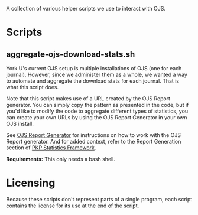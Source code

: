 A collection of various helper scripts we use to interact with OJS.

# Scripts

## aggregate-ojs-download-stats.sh

York U's current OJS setup is multiple installations of OJS (one for each journal). However, since we administer them as a whole, we wanted a way to automate and aggregate the download stats for each journal. That is what this script does.

Note that this script makes use of a URL created by the OJS Report generator. You can simply copy the pattern as presented in the code, but if you'd like to modify the code to aggregate different types of statistics, you can create your own URLs by using the OJS Report Generator in your own OJS install.

See [OJS Report Generator](https://docs.google.com/document/d/1EWbZXA_hIDJbB9F_XexepLKFVA1_xbiZu7EvUTcV1gc/edit?usp=sharing) for instructions on how to work with the OJS Report generator.  And for added context, refer to the Report Generation section of [PKP Statistics Framework](http://pkp.sfu.ca/wiki/index.php?title=PKP_Statistics_Framework).

**Requirements:** This only needs a bash shell.

# Licensing

Because these scripts don't represent parts of a single program, each script contains the license for its use at the end of the script.
